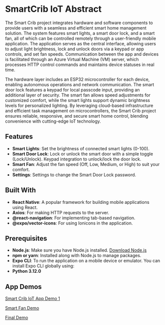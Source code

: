 # SmartCrib IoT Abstract

The Smart Crib project integrates hardware and software components to provide users with a seamless and efficient smart home management solution. The system features smart lights, a smart door lock, and a smart fan, all of which can be controlled remotely through a user-friendly mobile application. The application serves as the central interface, allowing users to adjust light brightness, lock and unlock doors via a keypad or app controls, and set fan speeds. Communication between the app and devices is facilitated through an Azure Virtual Machine (VM) server, which processes HTTP control commands and maintains device statuses in real time.

The hardware layer includes an ESP32 microcontroller for each device, enabling autonomous operations and network communication. The smart door lock features a keypad for local passcode input, providing an additional layer of security. The smart fan allows speed adjustments for customized comfort, while the smart lights support dynamic brightness levels for personalized lighting. By leveraging cloud-based infrastructure and efficient task management on microcontrollers, the Smart Crib project ensures reliable, responsive, and secure smart home control, blending convenience with cutting-edge IoT technology.

## Features

- **Smart Lights**: Set the brightness of connected smart lights (0-100).
- **Smart Door Lock**: Lock or unlock the smart door with a simple toggle (Lock/Unlock). Keypad integration to unlock/lock the door lock.
- **Smart Fan**: Adjust the fan speed (Off, Low, Medium, or High) to suit your comfort.
- **Settings**: Settings to change the Smart Door Lock password.

## Built With

- **React Native**: A popular framework for building mobile applications using React.
- **Axios**: For making HTTP requests to the server.
- **@react-navigation**: For implementing tab-based navigation.
- **@expo/vector-icons**: For using Ionicons in the application.

## Prerequisites

- **Node.js**: Make sure you have Node.js installed. [Download Node.js](https://nodejs.org/)
- **npm or yarn**: Installed along with Node.js to manage packages.
- **Expo CLI**: To run the application on a mobile device or emulator. You can install Expo CLI globally using:
- **Python 3.12.0**

## App Demos
[Smart Crib IoT App Demo 1](https://www.youtube.com/watch?v=xLqYLixEVfE)

[Smart Fan Demo](https://www.youtube.com/shorts/cb8d_wNGdIk)

[Final Demo]()
